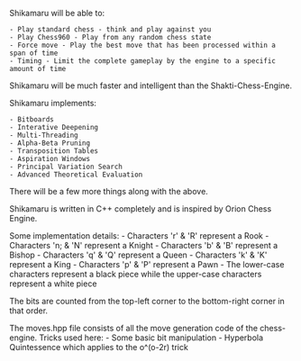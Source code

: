 Shikamaru will be able to:

	- Play standard chess - think and play against you
	- Play Chess960 - Play from any random chess state
	- Force move - Play the best move that has been processed within a span of time
	- Timing - Limit the complete gameplay by the engine to a specific amount of time

Shikamaru will be much faster and intelligent than the Shakti-Chess-Engine.

Shikamaru implements:

	- Bitboards
	- Interative Deepening
	- Multi-Threading
	- Alpha-Beta Pruning
	- Transposition Tables
	- Aspiration Windows
	- Principal Variation Search
	- Advanced Theoretical Evaluation

There will be a few more things along with the above.

Shikamaru is written in C++ completely and is inspired by Orion Chess Engine.

Some implementation details:
	- Characters 'r' & 'R' represent a Rook
	- Characters 'n; & 'N' represent a Knight
	- Characters 'b' & 'B' represent a Bishop
	- Characters 'q' & 'Q' represent a Queen
	- Characters 'k' & 'K' represent a King
	- Characters 'p' & 'P' represent a Pawn
	- The lower-case characters represent a black piece while the upper-case characters represent a white piece

The bits are counted from the top-left corner to the bottom-right corner in that order.

The moves.hpp file consists of all the move generation code of the chess-engine. Tricks used here:
	- Some basic bit manipulation
	- Hyperbola Quintessence which applies to the o^(o-2r) trick
